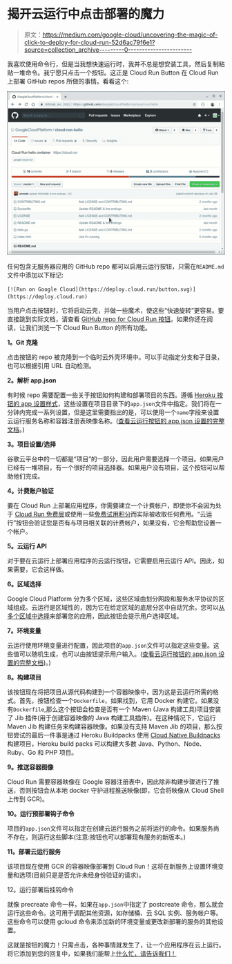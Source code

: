 # 揭开云运行中点击部署的魔力

> 原文：<https://medium.com/google-cloud/uncovering-the-magic-of-click-to-deploy-for-cloud-run-52d6ac79f6e1?source=collection_archive---------0----------------------->

我喜欢使用命令行，但是当我想快速运行时，我并不总是想安装工具，然后复制粘贴一堆命令。我宁愿只点击一个按钮。这正是 Cloud Run Button 在 Cloud Run 上部署 GitHub repos 所做的事情。看看这个:

![](img/3b2f1365fcf158a5b9f42fe941602532.png)

任何包含无服务器应用的 GitHub repo 都可以启用云运行按钮，只需在`README.md`文件中添加以下标记:

`[![Run on Google Cloud](https://deploy.cloud.run/button.svg)](https://deploy.cloud.run)`

当用户点击按钮时，它将启动云壳，并做一些魔术，使这些“快速旋转”更容易。要直接跳到实际文档，请查看 [GitHub repo for Cloud Run 按钮](https://github.com/GoogleCloudPlatform/cloud-run-button)。如果你还在阅读，让我们浏览一下 Cloud Run Button 的所有功能。

**1。Git 克隆**

点击按钮的 repo 被克隆到一个临时云外壳环境中。可以手动指定分支和子目录，也可以根据引用 URL 自动检测。

**2。解析 app.json**

有时候 repo 需要配置一些关于按钮如何构建和部署项目的东西。遵循 [Heroku 按钮的 app 设置样式](https://devcenter.heroku.com/articles/app-json-schema)，这些设置在项目目录下的`app.json`文件中指定。我们将在一分钟内完成一系列设置，但是这里需要指出的是，可以使用一个`name`字段来设置云运行服务名称和容器注册表映像名称。([查看云运行按钮的 app.json 设置的完整文档](https://github.com/GoogleCloudPlatform/cloud-run-button#customizing-deployment-parameters)。)

**3。项目设置/选择**

谷歌云平台中的一切都是“项目”的一部分，因此用户需要选择一个项目。如果用户已经有一堆项目，有一个很好的项目选择器。如果用户没有项目，这个按钮可以帮助他们完成。

**4。计费账户验证**

要在 Cloud Run 上部署应用程序，你需要建立一个计费帐户，即使你不会因为处于 [Cloud Run 免费层](https://cloud.google.com/run/pricing#pricing_table)或使用一些[免费试用积分](https://cloud.google.com/free/docs/gcp-free-tier)而实际被收取任何费用。“云运行”按钮会验证您是否有与项目相关联的计费帐户，如果没有，它会帮助您设置一个帐户。

**5。云运行 API**

对于要在云运行上部署应用程序的云运行按钮，它需要启用云运行 API。因此，如果需要，它会这样做。

**6。区域选择**

Google Cloud Platform 分为多个区域，这些区域由划分网段和服务水平协议的区域组成。云运行是区域性的，因为它在给定区域的底层分区中自动冗余。您可以[从多个区域中选择](https://cloud.google.com/run/docs/locations)来部署您的应用，因此按钮会提示用户选择区域。

**7。环境变量**

云运行使用环境变量进行配置，因此项目的`app.json`文件可以指定这些变量。这些值可以随机生成，也可以由按钮提示用户输入。([查看云运行按钮的 app.json 设置的完整文档](https://github.com/GoogleCloudPlatform/cloud-run-button#customizing-deployment-parameters))。)

**8。构建项目**

该按钮现在将把项目从源代码构建到一个容器映像中，因为这是云运行所需的格式。首先，按钮检查一个`Dockerfile`，如果找到，它用 Docker 构建它。如果没有`Dockerfile`,那么这个按钮会检查是否有一个 Maven (Java 构建工具)项目安装了 Jib 插件(用于创建容器映像的 Java 构建工具插件)。在这种情况下，它运行 Maven Jib 构建任务来构建容器映像。如果没有支持 Maven Jib 的项目，那么按钮尝试的最后一件事是通过 Heroku Buildpacks 使用 [Cloud Native Buildpacks](https://buildpacks.io/) 构建项目，Heroku build packs 可以构建大多数 Java、Python、Node、Ruby、Go 和 PHP 项目。

**9。推送容器图像**

Cloud Run 需要容器映像在 Google 容器注册表中，因此除非构建步骤进行了推送，否则按钮会从本地 docker 守护进程推送映像(即，它会将映像从 Cloud Shell 上传到 GCR)。

**10。运行预部署钩子命令**

项目的`app.json`文件可以指定在创建云运行服务之前将运行的命令。如果服务尚不存在，则运行这些脚本(注意:按钮也可以部署现有服务的新版本。)

**11。部署云运行服务**

该项目现在使用 GCR 的容器映像部署到 Cloud Run！这将在新服务上设置环境变量和选项(目前只是是否允许未经身份验证的请求)。

12。运行部署后挂钩命令

就像 precreate 命令一样，如果在`app.json`中指定了 postcreate 命令，那么就会运行这些命令。这可用于调配其他资源，如存储桶、云 SQL 实例、服务帐户等。这些命令可以使用 gcloud 命令来添加新的环境变量或更改新部署的服务的其他设置。

这就是按钮的魔力！只需点击，各种事情就发生了，让一个应用程序在云上运行。将它添加到您的回复中，如果我们能帮上[什么忙，请告诉我们！](https://github.com/GoogleCloudPlatform/cloud-run-button/issues)